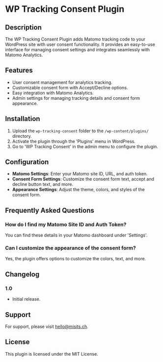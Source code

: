 # WP Tracking Consent Plugin

## Description
The WP Tracking Consent Plugin adds Matomo tracking code to your WordPress site with user consent functionality. It provides an easy-to-use interface for managing consent settings and integrates seamlessly with Matomo Analytics.

## Features
- User consent management for analytics tracking.
- Customizable consent form with Accept/Decline options.
- Easy integration with Matomo Analytics.
- Admin settings for managing tracking details and consent form appearance.

## Installation
1. Upload the `wp-tracking-consent` folder to the `/wp-content/plugins/` directory.
2. Activate the plugin through the 'Plugins' menu in WordPress.
3. Go to 'WP Tracking Consent' in the admin menu to configure the plugin.

## Configuration
- **Matomo Settings**: Enter your Matomo site ID, URL, and auth token.
- **Consent Form Settings**: Customize the consent form text, accept and decline button text, and more.
- **Appearance Settings**: Adjust the theme, colors, and styles of the consent form.

## Frequently Asked Questions

### How do I find my Matomo Site ID and Auth Token?
You can find these details in your Matomo dashboard under 'Settings'.

### Can I customize the appearance of the consent form?
Yes, the plugin offers options to customize the colors, text, and more.

## Changelog
### 1.0
- Initial release.

## Support
For support, please visit <hello@misits.ch>.

## License
This plugin is licensed under the MIT License.
